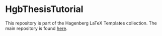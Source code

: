 # HgbThesisTutorial

This repository is part of the Hagenberg LaTeX Templates collection.
The main repository is found [here](https://github.com/Digital-Media/HagenbergThesis).